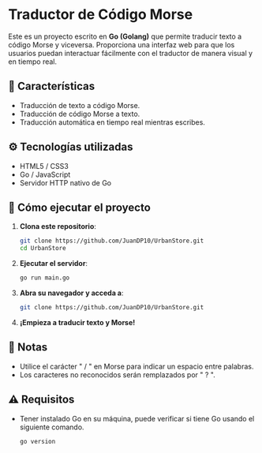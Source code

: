 # Traductor de Código Morse

Este es un proyecto escrito en **Go (Golang)** que permite traducir texto a código Morse y viceversa. Proporciona una interfaz web para que los usuarios puedan interactuar fácilmente con el traductor de manera visual y en tiempo real.

## 🚀 Características

- Traducción de texto a código Morse.
- Traducción de código Morse a texto.
- Traducción automática en tiempo real mientras escribes.

## ⚙️ Tecnologías utilizadas

- HTML5 / CSS3
- Go / JavaScript
- Servidor HTTP nativo de Go

## 🧪 Cómo ejecutar el proyecto

1. **Clona este repositorio**:

    ```bash
    git clone https://github.com/JuanDP10/UrbanStore.git
    cd UrbanStore
    ```

2. **Ejecutar el servidor**:

    ```bash
    go run main.go
    ```

3. **Abra su navegador y acceda a**:

    ```bash
    git clone https://github.com/JuanDP10/UrbanStore.git
    ```

4. **¡Empieza a traducir texto y Morse!**

## 📌 Notas

- Utilice el carácter " / " en Morse para indicar un espacio entre palabras.
- Los caracteres no reconocidos serán remplazados por " ? ".

## ⚠️ Requisitos

- Tener instalado Go en su máquina, puede verificar si tiene Go usando el siguiente comando.

     ```bash
    go version
    ```